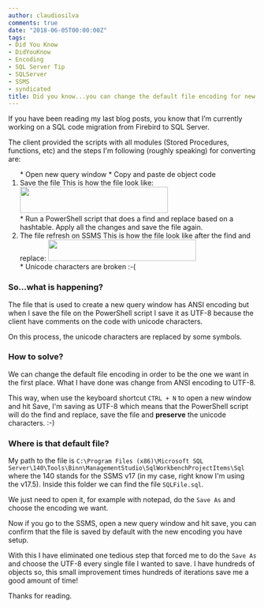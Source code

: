 ```yaml
---
author: claudiosilva
comments: true
date: "2018-06-05T00:00:00Z"
tags:
- Did You Know
- DidYouKnow
- Encoding
- SQL Server Tip
- SQLServer
- SSMS
- syndicated
title: Did you know...you can change the default file encoding for new query on SSMS?
---
```

If you have been reading my last blog posts, you know that I’m currently working on a SQL code migration from Firebird to SQL Server.

The client provided the scripts with all modules (Stored Procedures, functions, etc) and the steps I'm following (roughly speaking) for converting are:

<ol>
* Open new query window
* Copy and paste de object code
<li>Save the file
This is how the file look like:
<img src="https://claudioessilva.github.io/img/2018/06/savedwithdefaultencoding_ansi1.png?w=300" alt="" width="300" height="53" class="aligncenter size-medium wp-image-1458" /></li>
* Run a PowerShell script that does a find and replace based on a hashtable. Apply all the changes and save the file again.
<li>The file refresh on SSMS
This is how the file look like after the find and replace:
<img src="https://claudioessilva.github.io/img/2018/06/afterfindreplacepowershellandsaveasutf81.png?w=300" alt="" width="300" height="43" class="aligncenter size-medium wp-image-1457" /></li>
* Unicode characters are broken :-(
</ol>

### So...what is happening?

The file that is used to create a new query window has ANSI encoding but when I save the file on the PowerShell script I save it as UTF-8 because the client have comments on the code with unicode characters.

On this process, the unicode characters are replaced by some symbols.

### How to solve?

We can change the default file encoding in order to be the one we want in the first place. What I have done was change from ANSI encoding to UTF-8.

This way, when use the keyboard shortcut `CTRL + N` to open a new window and hit Save, I'm saving as UTF-8 which means that the PowerShell script will do the find and replace, save the file and **preserve** the unicode characters. :-)

### Where is that default file?

My path to the file is `C:\Program Files (x86)\Microsoft SQL Server\140\Tools\Binn\ManagementStudio\SqlWorkbenchProjectItems\Sql` where the 140 stands for the SSMS v17 (in my case, right know I'm using the v17.5).
Inside this folder we can find the file `SQLFile.sql`.

We just need to open it, for example with notepad, do the `Save As` and choose the encoding we want.

Now if you go to the SSMS, open a new query window and hit save, you can confirm that the file is saved by default with the new encoding you have setup.

With this I have eliminated one tedious step that forced me to do the `Save As` and choose the UTF-8 every single file I wanted to save. I have hundreds of objects so, this small improvement times hundreds of iterations save me a good amount of time!

Thanks for reading.
